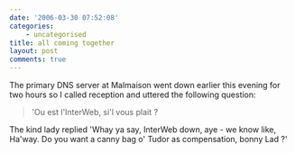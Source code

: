 ```yaml
---
date: '2006-03-30 07:52:08'
categories:
    - uncategorised
title: all coming together
layout: post
comments: true
---
```


The primary DNS server at Malmaison went down earlier this evening for
two hours so I called reception and uttered the following question:
> 'Ou est l'InterWeb, si'l vous plait ?

The kind lady replied 'Whay ya say, InterWeb down, aye - we know like,
Ha'way. Do you want a canny bag o' Tudor as compensation, bonny Lad ?'

